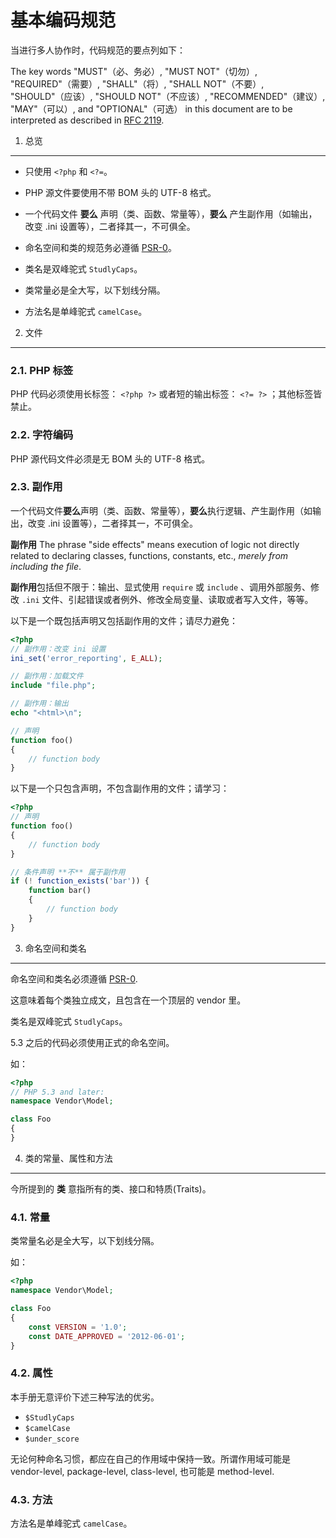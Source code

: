 基本编码规范
=====================

当进行多人协作时，代码规范的要点列如下：

The key words "MUST"（必、务必）, "MUST NOT"（切勿）, "REQUIRED"（需要）, "SHALL"（将）, "SHALL NOT"（不要）, "SHOULD"（应该）,
"SHOULD NOT"（不应该）, "RECOMMENDED"（建议）, "MAY"（可以）, and "OPTIONAL"（可选） in this document are to be
interpreted as described in [RFC 2119][].

[RFC 2119]: http://www.ietf.org/rfc/rfc2119.txt
[PSR-0]: https://github.com/php-fig/fig-standards/blob/master/accepted/PSR-0.md


1. 总览
-----------

- 只使用 `<?php` 和 `<?=`。

- PHP 源文件要使用不带 BOM 头的 UTF-8 格式。

- 一个代码文件 **要么** 声明（类、函数、常量等），**要么** 产生副作用（如输出，改变 .ini 设置等），二者择其一，不可俱全。

- 命名空间和类的规范务必遵循 [PSR-0][]。

- 类名是双峰驼式 `StudlyCaps`。

- 类常量必是全大写，以下划线分隔。

- 方法名是单峰驼式 `camelCase`。


2. 文件
--------

### 2.1. PHP 标签

PHP 代码必须使用长标签： `<?php ?>` 或者短的输出标签： `<?= ?>` ；其他标签皆禁止。

### 2.2. 字符编码

PHP 源代码文件必须是无 BOM 头的 UTF-8 格式。

### 2.3. 副作用

一个代码文件**要么**声明（类、函数、常量等），**要么**执行逻辑、产生副作用（如输出，改变 .ini 设置等），二者择其一，不可俱全。

**副作用**
The phrase "side effects" means execution of logic not directly related to
declaring classes, functions, constants, etc., *merely from including the
file*.

**副作用**包括但不限于：输出、显式使用 `require` 或 `include` 、调用外部服务、修改 `.ini` 文件、引起错误或者例外、修改全局变量、读取或者写入文件，等等。

以下是一个既包括声明又包括副作用的文件；请尽力避免：

```php
<?php
// 副作用：改变 ini 设置
ini_set('error_reporting', E_ALL);

// 副作用：加载文件
include "file.php";

// 副作用：输出
echo "<html>\n";

// 声明
function foo()
{
    // function body
}
```

以下是一个只包含声明，不包含副作用的文件；请学习：

```php
<?php
// 声明
function foo()
{
    // function body
}

// 条件声明 **不** 属于副作用
if (! function_exists('bar')) {
    function bar()
    {
        // function body
    }
}
```


3. 命名空间和类名
----------------------------

命名空间和类名必须遵循 [PSR-0][].

这意味着每个类独立成文，且包含在一个顶层的 vendor 里。

类名是双峰驼式 `StudlyCaps`。

5.3 之后的代码必须使用正式的命名空间。

如：

```php
<?php
// PHP 5.3 and later:
namespace Vendor\Model;

class Foo
{
}
```

4. 类的常量、属性和方法
-------------------------------------------

今所提到的 **类** 意指所有的类、接口和特质(Traits)。

### 4.1. 常量

类常量名必是全大写，以下划线分隔。

如：

```php
<?php
namespace Vendor\Model;

class Foo
{
    const VERSION = '1.0';
    const DATE_APPROVED = '2012-06-01';
}
```

### 4.2. 属性

本手册无意评价下述三种写法的优劣。

- `$StudlyCaps`
- `$camelCase`
- `$under_score` 

无论何种命名习惯，都应在自己的作用域中保持一致。所谓作用域可能是 vendor-level, package-level, class-level, 也可能是 method-level.

### 4.3. 方法

方法名是单峰驼式 `camelCase`。
